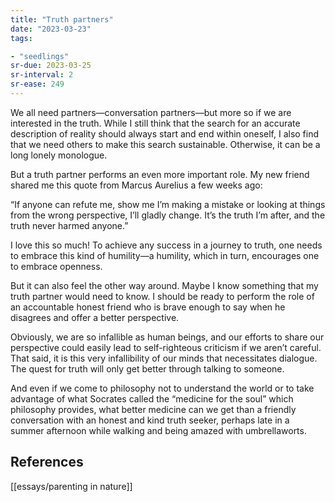 ```yaml
---
title: "Truth partners"
date: "2023-03-23"
tags:

- "seedlings"
sr-due: 2023-03-25
sr-interval: 2
sr-ease: 249
---
```


We all need partners—conversation partners—but more so if we are interested in the truth. While I still think that the search for an accurate description of reality should always start and end within oneself, I also find that we need others to make this search sustainable. Otherwise, it can be a long lonely monologue.

But a truth partner performs an even more important role. My new friend shared me this quote from Marcus Aurelius a few weeks ago:

“If anyone can refute me, show me I’m making a mistake or looking at things from the wrong perspective, I’ll gladly change. It’s the truth I’m after, and the truth never harmed anyone.”

I love this so much! To achieve any success in a journey to truth, one needs to embrace this kind of humility—a humility, which in turn, encourages one to embrace openness.

But it can also feel the other way around. Maybe I know something that my truth partner would need to know. I should be ready to perform the role of an accountable honest friend who is brave enough to say when he disagrees and offer a better perspective.

Obviously, we are so infallible as human beings, and our efforts to share our perspective could easily lead to self-righteous criticism if we aren’t careful. That said, it is this very infallibility of our minds that necessitates dialogue. The quest for truth will only get better through talking to someone.

And even if we come to philosophy not to understand the world or to take advantage of what Socrates called the “medicine for the soul” which philosophy provides, what better medicine can we get than a friendly conversation with an honest and kind truth seeker, perhaps late in a summer afternoon while walking and being amazed with umbrellaworts.

## References

[[essays/parenting in nature]]